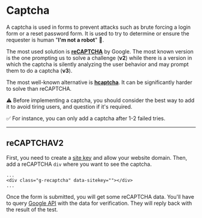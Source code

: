 # Captcha

<div class="row row-cols-md-2"><div>

A captcha is used in forms to prevent attacks such as brute forcing a login form or a reset password form. It is used to try to determine or ensure the requester is human "**I'm not a robot**" 🤖.

The most used solution is [**reCAPTCHA**](https://developers.google.com/recaptcha/intro) by Google. The most known version is the one prompting us to solve a challenge (**v2**) while there is a version in which the captcha is silently analyzing the user behavior and may prompt them to do a captcha (**v3**).

The most well-known alternative is [**hcaptcha**](https://www.hcaptcha.com/). It can be significantly harder to solve than reCAPTCHA. 
</div><div>

⚠️ Before implementing a captcha, you should consider the best way to add it to avoid tiring users, and question if it's required.

✅ For instance, you can only add a captcha after 1-2 failed tries.
</div></div>

<hr class="sep-both">

## reCAPTCHAV2

<div class="row row-cols-md-2"><div>

First, you need to create a [site key](https://developers.google.com/recaptcha/intro) and allow your website domain. Then, add a reCAPTCHA `div` where you want to see the captcha.

```xml!
...
<div class="g-recaptcha" data-sitekey=""></div>
...
```
</div><div>

Once the form is submitted, you will get some reCAPTCHA data. You'll have to query [Google API](https://www.google.com/recaptcha/api/siteverify) with the data for verification. They will reply back with the result of the test.
</div></div>